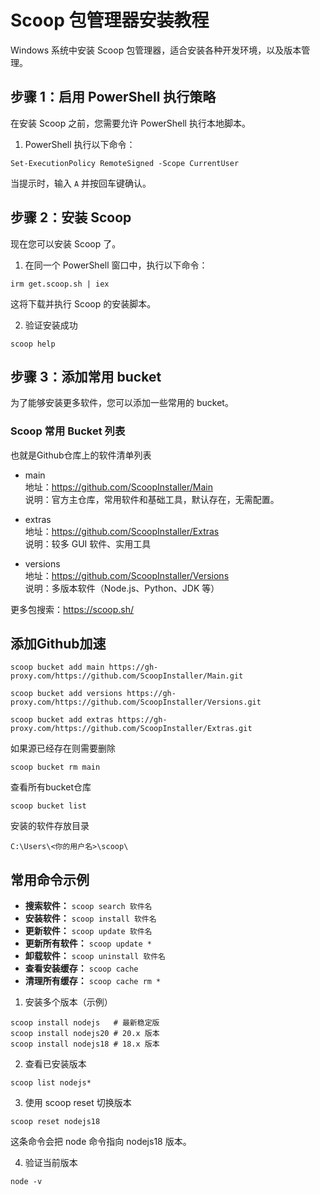 # Scoop 包管理器安装教程

 Windows 系统中安装 Scoop 包管理器，适合安装各种开发环境，以及版本管理。

## 步骤 1：启用 PowerShell 执行策略

在安装 Scoop 之前，您需要允许 PowerShell 执行本地脚本。

1.  PowerShell 执行以下命令：

```
Set-ExecutionPolicy RemoteSigned -Scope CurrentUser
```

当提示时，输入 `A` 并按回车键确认。

## 步骤 2：安装 Scoop

现在您可以安装 Scoop 了。

1.  在同一个 PowerShell 窗口中，执行以下命令：

```
irm get.scoop.sh | iex
```
这将下载并执行 Scoop 的安装脚本。

2. 验证安装成功
```
scoop help
```


## 步骤 3：添加常用 bucket

为了能够安装更多软件，您可以添加一些常用的 bucket。

### Scoop 常用 Bucket 列表

也就是Github仓库上的软件清单列表

- main  
  地址：https://github.com/ScoopInstaller/Main  
  说明：官方主仓库，常用软件和基础工具，默认存在，无需配置。

- extras  
  地址：https://github.com/ScoopInstaller/Extras  
  说明：较多 GUI 软件、实用工具

- versions  
  地址：https://github.com/ScoopInstaller/Versions  
  说明：多版本软件（Node.js、Python、JDK 等）


更多包搜索：https://scoop.sh/


## 添加Github加速
```
scoop bucket add main https://gh-proxy.com/https://github.com/ScoopInstaller/Main.git

scoop bucket add versions https://gh-proxy.com/https://github.com/ScoopInstaller/Versions.git

scoop bucket add extras https://gh-proxy.com/https://github.com/ScoopInstaller/Extras.git
```
如果源已经存在则需要删除
```
scoop bucket rm main
```

查看所有bucket仓库
```
scoop bucket list
```

安装的软件存放目录
```
C:\Users\<你的用户名>\scoop\
```


## 常用命令示例

*   **搜索软件：** `scoop search 软件名`
*   **安装软件：** `scoop install 软件名`
*   **更新软件：** `scoop update 软件名`
*   **更新所有软件：** `scoop update *`
*   **卸载软件：** `scoop uninstall 软件名`
*   **查看安装缓存：** `scoop cache`
*   **清理所有缓存：** `scoop cache rm *`



1. 安装多个版本（示例）
```
scoop install nodejs   # 最新稳定版
scoop install nodejs20 # 20.x 版本
scoop install nodejs18 # 18.x 版本
```
2. 查看已安装版本
```
scoop list nodejs*
```
3. 使用 scoop reset 切换版本
```
scoop reset nodejs18
```
这条命令会把 node 命令指向 nodejs18 版本。

4. 验证当前版本
```
node -v
```